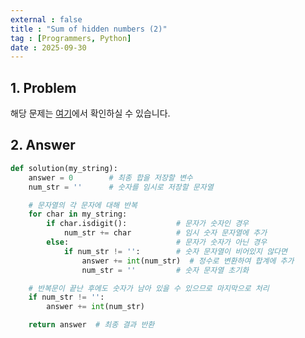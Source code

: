 ```yaml
---
external : false
title : "Sum of hidden numbers (2)"
tag : [Programmers, Python]
date : 2025-09-30
---
```


## 1. Problem

해당 문제는 [여기](https://school.programmers.co.kr/learn/courses/30/lessons/120864)에서 확인하실 수 있습니다.

## 2. Answer

```py
def solution(my_string):
    answer = 0        # 최종 합을 저장할 변수
    num_str = ''      # 숫자를 임시로 저장할 문자열

    # 문자열의 각 문자에 대해 반복
    for char in my_string:
        if char.isdigit():           # 문자가 숫자인 경우
            num_str += char          # 임시 숫자 문자열에 추가
        else:                        # 문자가 숫자가 아닌 경우
            if num_str != '':        # 숫자 문자열이 비어있지 않다면
                answer += int(num_str)  # 정수로 변환하여 합계에 추가
                num_str = ''         # 숫자 문자열 초기화

    # 반복문이 끝난 후에도 숫자가 남아 있을 수 있으므로 마지막으로 처리
    if num_str != '':
        answer += int(num_str)

    return answer  # 최종 결과 반환
```
